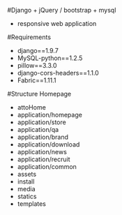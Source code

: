 #Django + jQuery / bootstrap + mysql 
- responsive web application

#Requirements
- django==1.9.7
- MySQL-python==1.2.5
- pillow==3.3.0
- django-cors-headers==1.1.0
- Fabric==1.11.1


#Structure
Homepage
- attoHome
- application/homepage
- application/store
- application/qa
- application/brand
- application/download
- application/news
- application/recruit
- application/common
- assets
- install 
- media
- statics
- templates
